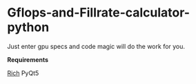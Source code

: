 # Gflops-and-Fillrate-calculator-python
Just enter gpu specs and code magic will do the work for you.

**Requirements**

[Rich](https://github.com/willmcgugan/rich)
PyQt5
